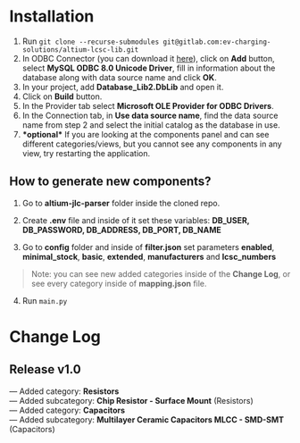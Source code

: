 # Installation
1. Run `git clone --recurse-submodules git@gitlab.com:ev-charging-solutions/altium-lcsc-lib.git`
2. In ODBC Connector (you can download it [here](https://dev.mysql.com/downloads/connector/odbc/)), click on **Add** button, select **MySQL ODBC 8.0 Unicode Driver**, fill in information about the database along with data source name and click **OK**.
3. In your project, add **Database_Lib2.DbLib** and open it.
4. Click on **Build** button.
5. In the Provider tab select **Microsoft OLE Provider for ODBC Drivers**.
6. In the Connection tab, in **Use data source name**, find the data source name from step 2 and select the initial catalog as the database in use.
7. **\*optional\*** If you are looking at the components panel and can see different categories/views, but you cannot see any components in any view, try restarting the application.

## How to generate new components?
1. Go to **altium-jlc-parser** folder inside the cloned repo.
2. Create **.env** file and inside of it set these variables: 
**DB_USER, DB_PASSWORD, DB_ADDRESS, DB_PORT, DB_NAME** 

3. Go to **config** folder and inside of **filter.json** set parameters **enabled**, **minimal_stock**, **basic**, **extended**, **manufacturers** and **lcsc_numbers**
 
> Note: you can see new added categories inside of the **Change Log**, or see every category inside of **mapping.json** file.
4. Run ```main.py```  


# Change Log
## Release v1.0 
— Added category: **Resistors** <br>
— Added subcategory: **Chip Resistor -  Surface Mount** (Resistors) <br>
— Added  category: **Capacitors** <br>
— Added subcategory: **Multilayer Ceramic  Capacitors MLCC - SMD-SMT** (Capacitors)
